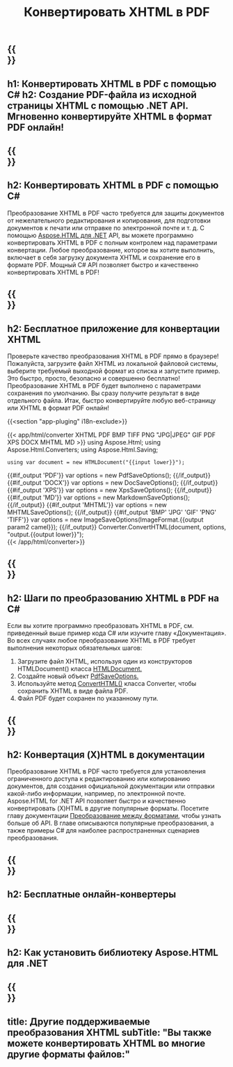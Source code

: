 ﻿---
translation: true
template: /templates/_template-conversion-child.md
title: Конвертировать XHTML в PDF
description: Преобразование XHTML в PDF на C#. Легко используйте API в любом приложении .NET. Попробуйте онлайн-конвертер XHTML в PDF бесплатно!
url: /net/conversion/xhtml-to-pdf/
family: html
platformtag: net
feature: conversion
informat: XHTML
outformat: PDF
otherformats: XPS DOCX GIF JPEG PNG TIFF BMP HTML MHTML MD
howto: howtoXhtml
---

{{<section banner>}}
---
h1: Конвертировать XHTML в PDF с помощью C#
h2: Создание PDF-файла из исходной страницы XHTML с помощью .NET API. Мгновенно конвертируйте XHTML в формат PDF онлайн!
---

{{<section overview>}}
---
h2: Конвертировать XHTML в PDF с помощью C#
---

Преобразование XHTML в PDF часто требуется для защиты документов от нежелательного редактирования и копирования, для подготовки документов к печати или отправке по электронной почте и т. д. С помощью [Aspose.HTML для .NET](https://products.aspose.com/html/net/) API, вы можете программно конвертировать XHTML в PDF с полным контролем над параметрами конвертации. Любое преобразование, которое вы хотите выполнить, включает в себя загрузку документа XHTML и сохранение его в формате PDF. Мощный C# API позволяет быстро и качественно конвертировать XHTML в PDF!

{{<section demos>}}
---
h2: Бесплатное приложение для конвертации XHTML
---

Проверьте качество преобразования XHTML в PDF прямо в браузере! Пожалуйста, загрузите файл XHTML из локальной файловой системы, выберите требуемый выходной формат из списка и запустите пример. Это быстро, просто, безопасно и совершенно бесплатно! Преобразование XHTML в PDF будет выполнено с параметрами сохранения по умолчанию. Вы сразу получите результат в виде отдельного файла. Итак, быстро конвертируйте любую веб-страницу или XHTML в формат PDF онлайн!

{{<section "app-pluging" i18n-exclude>}}

{{< app/html/converter XHTML PDF BMP TIFF PNG "JPG|JPEG" GIF PDF XPS DOCX MHTML MD >}}
using Aspose.Html;
using Aspose.Html.Converters;
using Aspose.Html.Saving;

    using var document = new HTMLDocument("{{input lower}}");
{{#if_output 'PDF'}}
    var options = new PdfSaveOptions();
{{/if_output}}
{{#if_output 'DOCX'}}
    var options = new DocSaveOptions();
{{/if_output}}
{{#if_output 'XPS'}}
    var options = new XpsSaveOptions();
{{/if_output}}
{{#if_output 'MD'}}
    var options = new MarkdownSaveOptions();
{{/if_output}}
{{#if_output 'MHTML'}}
    var options = new MHTMLSaveOptions();
{{/if_output}}
{{#if_output 'BMP' 'JPG' 'GIF' 'PNG' 'TIFF'}}
    var options = new ImageSaveOptions(ImageFormat.{{output param2 camel}});
{{/if_output}}
    Converter.ConvertHTML(document, options, "output.{{output lower}}");   
{{< /app/html/converter>}} 


{{<section steps>}}
---
h2: Шаги по преобразованию XHTML в PDF на C#
---

Если вы хотите программно преобразовать XHTML в PDF, см. приведенный выше пример кода C# или изучите главу «Документация». Во всех случаях любое преобразование XHTML в PDF требует выполнения некоторых обязательных шагов:
1. Загрузите файл XHTML, используя один из конструкторов HTMLDocument() класса [HTMLDocument.](https://reference.aspose.com/html/net/aspose.html/htmldocument/)
1. Создайте новый объект [PdfSaveOptions.](https://reference.aspose.com/html/net/aspose.html.saving/pdfsaveoptions/)
1. Используйте метод [ConvertHTML()](https://reference.aspose.com/html/net/aspose.html.converters/converter/converthtml/) класса Converter, чтобы сохранить XHTML в виде файла PDF.
1. Файл PDF будет сохранен по указанному пути.

{{<section documentation>}}
---
h2: Конвертация (X)HTML в документации
---

Преобразование XHTML в PDF часто требуется для установления ограниченного доступа к редактированию или копированию документов, для создания официальной документации или отправки какой-либо информации, например, по электронной почте. Aspose.HTML for .NET API позволяет быстро и качественно конвертировать (X)HTML в другие популярные форматы. Посетите главу документации <a href="https://docs.aspose.com/html/net/converting-between-formats/" target="_blank">Преобразование между форматами</a>, чтобы узнать больше об API. В главе описываются популярные преобразования, а также примеры C# для наиболее распространенных сценариев преобразования.

{{<section online-converters>}}
---
h2: Бесплатные онлайн-конвертеры
---

{{<section get-started>}}
---
h2: Как установить библиотеку Aspose.HTML для .NET
---

{{<section other-conversions>}}
---
title: Другие поддерживаемые преобразования XHTML
subTitle: "Вы также можете конвертировать XHTML во многие другие форматы файлов:"
---